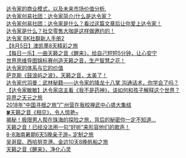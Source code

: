   
[达令家的商业模式，以及未来市场价值分析.](http://www.dianyue.me/archives/689/zxg7aczvxtcapy9k/)  
[达令家创易社团：达令家简介/什么是达令家？](http://www.dianyue.me/archives/762/rix22u3ly5fm86qf/)  
[达令家创易社团：达令家是什么？看过这篇文章后让你爱上达令家！](http://www.dianyue.me/archives/751/rncnx1tqdxtc1ftz/)  
[达令家是什么？社交零售大咖是这样做邀约的！](http://www.dianyue.me/archives/615/fnylghxh89nvingv/)  
[达令家
BK社群新人手册2](http://www.dianyue.me/archives/589/vqr8z7xaw0ef863e/)  
[【8月5日】澳凯墨8天精彩之旅](http://www.dianyue.me/archives/012/6bcd9pppg4thr1do/)  
[【每日一乐】一曲天籁之音《醒来》，给自己短短5分钟，让心安宁](http://www.dianyue.me/archives/450/in6uqdpqqkphasuc/)  
[世界思维导图锦标赛创造天籁之音，生产智慧之花！](http://www.dianyue.me/archives/419/eq13kga255qzrex7/)  
[达令家的体系与它的价值](http://www.dianyue.me/archives/160/ya54ewhfeo7nfvq5/)  
[萨克斯《鼓浪屿之波》，天籁之音，太美了！](http://www.dianyue.me/archives/508/mgl4zgv5fnhxg36m/)  
[达令家代羽曼：武林秘籍——达令家的降龙十八掌 沟通话术，你学会了吗？](http://www.dianyue.me/archives/350/fxe4rw559yoye293/)  
[【达令家敏敏】达令家店主看《我不是药神》，该如何和孩子解释这个世界？](http://www.dianyue.me/archives/185/ouwp8iykvftp2xnb/)  
[异界之天元之旅](http://www.dianyue.me/archives/023/3gtb7coupju11flg/)  
[2018年“中国寻根之旅”广州营在我校禅武中心盛大集结](http://www.dianyue.me/archives/794/epdi4h8d18qtavkr/)  
[🍀天籁之音《相见》，令人惊艳~](http://www.dianyue.me/archives/121/i5ri95w6jghzxq5y/)  
[揭秘！极限男人帮在珠海的探险之旅，背后的秘密你一定不知道…](http://www.dianyue.me/archives/695/w6g8a7tebk7zpgji/)  
[天籁之音！已经没法用一句“好听”来形容他们的歌声！](http://www.dianyue.me/archives/247/5bugkxtz5rmyrwba/)  
[8-8海南暑期6天5晚亲子游~ 定制之旅](http://www.dianyue.me/archives/096/zdmxqbq2a6r2pish/)  
[吴哥窟、西哈努克港、金边10天8晚帆船之旅](http://www.dianyue.me/archives/235/3dj5l9eydr6ecsq1/)  
[天籁之音《醒来》，净化心灵](http://www.dianyue.me/archives/618/zugwqbdzp3go32yt/)